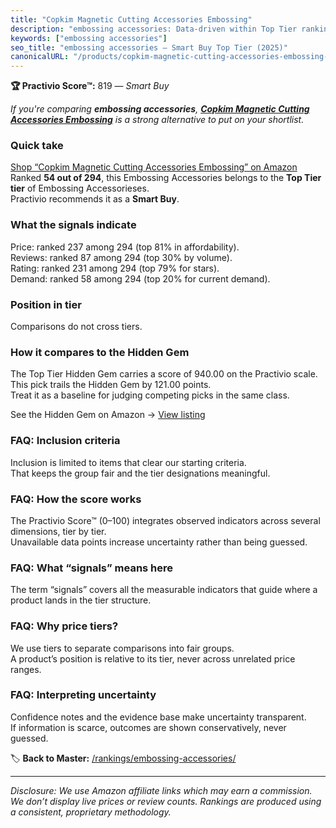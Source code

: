 ```yaml
---
title: "Copkim Magnetic Cutting Accessories Embossing"
description: "embossing accessories: Data-driven within Top Tier ranking using the Practivio Score™. Positioned by quality, value, demand, findability, momentum."
keywords: ["embossing accessories"]
seo_title: "embossing accessories — Smart Buy Top Tier (2025)"
canonicalURL: "/products/copkim-magnetic-cutting-accessories-embossing-B0CW1QG1JB/"
---
```


**🏆 Practivio Score™:** 819 — _Smart Buy_


*If you're comparing **embossing accessories**, **[Copkim Magnetic Cutting Accessories Embossing](https://www.amazon.com/dp/B0CW1QG1JB?tag=practivio-20)** is a strong alternative to put on your shortlist.*
### Quick take
[Shop “Copkim Magnetic Cutting Accessories Embossing” on Amazon](https://www.amazon.com/dp/B0CW1QG1JB?tag=practivio-20)
Ranked **54 out of 294**, this Embossing Accessories belongs to the **Top Tier tier** of Embossing Accessorieses.  
Practivio recommends it as a **Smart Buy**.

### What the signals indicate
Price: ranked 237 among 294 (top 81% in affordability).  
Reviews: ranked 87 among 294 (top 30% by volume).  
Rating: ranked 231 among 294 (top 79% for stars).  
Demand: ranked 58 among 294 (top 20% for current demand).

### Position in tier
Comparisons do not cross tiers.

### How it compares to the Hidden Gem
The Top Tier Hidden Gem carries a score of 940.00 on the Practivio scale.  
This pick trails the Hidden Gem by 121.00 points.  
Treat it as a baseline for judging competing picks in the same class.  

See the Hidden Gem on Amazon → [View listing](https://www.amazon.com/dp/B07TYRBR83?tag=practivio-20)

### FAQ: Inclusion criteria
Inclusion is limited to items that clear our starting criteria.  
That keeps the group fair and the tier designations meaningful.

### FAQ: How the score works
The Practivio Score™ (0–100) integrates observed indicators across several dimensions, tier by tier.  
Unavailable data points increase uncertainty rather than being guessed.

### FAQ: What “signals” means here
The term “signals” covers all the measurable indicators that guide where a product lands in the tier structure.

### FAQ: Why price tiers?
We use tiers to separate comparisons into fair groups.  
A product’s position is relative to its tier, never across unrelated price ranges.

### FAQ: Interpreting uncertainty
Confidence notes and the evidence base make uncertainty transparent.  
If information is scarce, outcomes are shown conservatively, never guessed.


🏷️ **Back to Master:** [/rankings/embossing-accessories/](/rankings/embossing-accessories/)

---
_Disclosure: We use Amazon affiliate links which may earn a commission. We don’t display live prices or review counts. Rankings are produced using a consistent, proprietary methodology._
